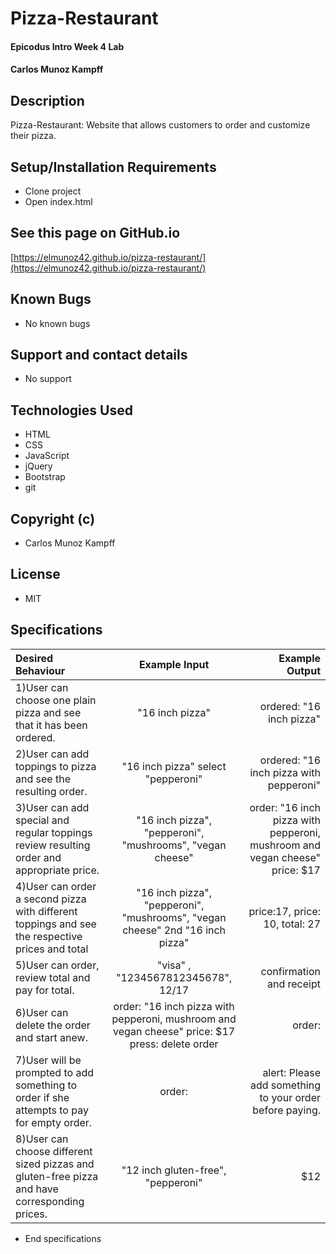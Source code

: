 # Pizza-Restaurant

#### Epicodus Intro Week 4 Lab

#### Carlos Munoz Kampff

## Description

Pizza-Restaurant: Website that allows customers to order and customize their pizza.

## Setup/Installation Requirements
* Clone project
* Open index.html

## See this page on GitHub.io
[https://elmunoz42.github.io/pizza-restaurant/](https://elmunoz42.github.io/pizza-restaurant/)

## Known Bugs
* No known bugs

## Support and contact details
* No support

## Technologies Used
* HTML
* CSS
* JavaScript
* jQuery
* Bootstrap
* git

## Copyright (c)
* Carlos Munoz Kampff

## License
* MIT

## Specifications
|Desired Behaviour | Example Input | Example Output |
|:-----------------|:--------------:|---------------:|
|1)User can choose one plain pizza and see that it has been ordered.| "16 inch pizza"  | ordered: "16 inch pizza"|
|2)User can add toppings to pizza and see the resulting order.| "16 inch pizza" select "pepperoni"| ordered: "16 inch pizza with pepperoni" |
|3)User can add special and regular toppings review resulting order and appropriate price.| "16 inch pizza", "pepperoni", "mushrooms", "vegan cheese"| order: "16 inch pizza with pepperoni, mushroom and vegan cheese" price: $17 |
|4)User can order a second pizza with different toppings and see the respective prices and total| "16 inch pizza", "pepperoni", "mushrooms", "vegan cheese" 2nd "16 inch pizza"| price:17, price: 10, total: 27|
|5)User can order, review total and pay for total. | "visa" , "1234567812345678", 12/17 | confirmation and receipt|
|6)User can delete the order and start anew. | order: "16 inch pizza with pepperoni, mushroom and vegan cheese" price: $17 press: delete order | order: <empty>|
|7)User will be prompted to add something to order if she attempts to pay for empty order.| order: <empty> | alert: Please add something to your order before paying.|
|8)User can choose different sized pizzas and gluten-free pizza and have corresponding prices.| "12 inch gluten-free", "pepperoni" | $12 |







* End specifications
